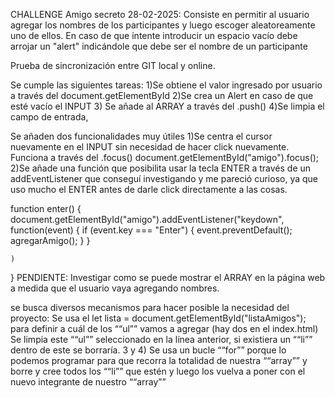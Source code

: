CHALLENGE Amigo secreto
28-02-2025:
Consiste en permitir al usuario agregar los nombres de los participantes y luego escoger aleatoreamente uno de ellos.
En caso de que intente introducir un  espacio vacío debe arrojar un "alert" indicándole que debe ser el nombre de un participante

Prueba de sincronización entre GIT local y online.

Se cumple las siguientes tareas:
1)Se obtiene el valor ingresado por usuario a través del document.getElementById
2)Se crea un Alert en caso de que esté vacío el INPUT
3) Se añade al ARRAY a través del .push()
4)Se limpia el campo de entrada,

Se añaden dos funcionalidades muy útiles
1)Se centra el cursor nuevamente en el INPUT sin necesidad de hacer click nuevamente. Funciona a través del .focus()
document.getElementById("amigo").focus();
2)Se añade una función que posibilita usar la tecla ENTER a través de un addEventListener que conseguí investigando y me pareció curioso, ya que uso mucho el ENTER antes de darle click directamente a las cosas.



function enter() {
    document.getElementById("amigo").addEventListener("keydown",
        function(event) {
            if (event.key === "Enter") {
                event.preventDefault();
                agregarAmigo();
            }
        }          
           
    )
}
PENDIENTE:
Investigar como se puede mostrar el ARRAY en la página web a medida que el usuario vaya agregando nombres.

se busca diversos mecanismos para hacer posible la necesidad del proyecto:
Se usa el let lista = document.getElementById("listaAmigos"); para definir a cuál de los ““ul”” vamos a agregar (hay dos en el index.html)
Se limpia este ““ul”” seleccionado en la línea anterior, si existiera un ““li”” dentro de este se borraría.
3 y 4) Se usa un bucle ““for”” porque lo podemos programar para que recorra la totalidad de nuestra ““array”” y borre y cree todos los ““li”” que estén y luego los vuelva a poner con el nuevo integrante de nuestro ““array””